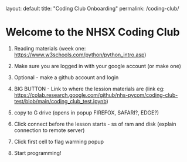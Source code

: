 layout: default
title: "Coding Club Onboarding"
permalink: /coding-club/

# Welcome to the NHSX Coding Club

1. Reading materials (week one: https://www.w3schools.com/python/python_intro.asp)

2. Make sure you are logged in with your google account (or make one)

3. Optional - make a github account and login

4. BIG BUTTON - Link to where the lession materials are (link eg: https://colab.research.google.com/github/nhs-pycom/coding-club-test/blob/main/coding_club_test.ipynb)

5. copy to G drive (opens in popup FIREFOX, SAFARI?, EDGE?)

6. Click connect before the lesson starts - ss of ram and disk (explain connection to remote server)

7. Click first cell to flag warrning popup

8. Start programming!
